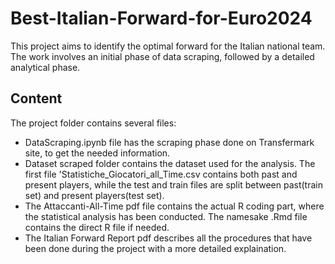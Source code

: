 # Best-Italian-Forward-for-Euro2024
This project aims to identify the optimal forward for the Italian national team. The work involves an initial phase of data scraping, followed by a detailed analytical phase.

## Content
The project folder contains several files:
- DataScraping.ipynb file has the scraping phase done on Transfermark site, to get the needed information.
- Dataset scraped folder contains the dataset used for the analysis. The first file 'Statistiche_Giocatori_all_Time.csv contains both past and present players, while the test and train files are split between past(train set) and present players(test set).
- The Attaccanti-All-Time pdf file contains the actual R coding part, where the statistical analysis has been conducted. The namesake .Rmd file contains the direct R file if needed.
- The Italian Forward Report pdf describes all the procedures that have been done during the project with a more detailed explaination.
